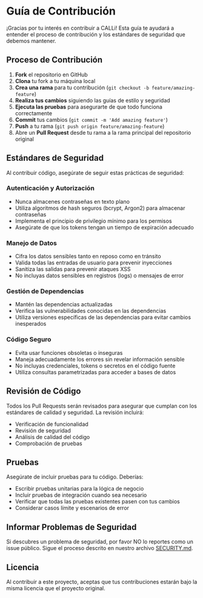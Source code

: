 # Guía de Contribución

¡Gracias por tu interés en contribuir a CALLi! Esta guía te ayudará a entender el proceso de contribución y los estándares de seguridad que debemos mantener.

## Proceso de Contribución

1. **Fork** el repositorio en GitHub
2. **Clona** tu fork a tu máquina local
3. **Crea una rama** para tu contribución (`git checkout -b feature/amazing-feature`)
4. **Realiza tus cambios** siguiendo las guías de estilo y seguridad
5. **Ejecuta las pruebas** para asegurarte de que todo funciona correctamente
6. **Commit** tus cambios (`git commit -m 'Add amazing feature'`)
7. **Push** a tu rama (`git push origin feature/amazing-feature`)
8. Abre un **Pull Request** desde tu rama a la rama principal del repositorio original

## Estándares de Seguridad

Al contribuir código, asegúrate de seguir estas prácticas de seguridad:

### Autenticación y Autorización

- Nunca almacenes contraseñas en texto plano
- Utiliza algoritmos de hash seguros (bcrypt, Argon2) para almacenar contraseñas
- Implementa el principio de privilegio mínimo para los permisos
- Asegúrate de que los tokens tengan un tiempo de expiración adecuado

### Manejo de Datos

- Cifra los datos sensibles tanto en reposo como en tránsito
- Valida todas las entradas de usuario para prevenir inyecciones
- Sanitiza las salidas para prevenir ataques XSS
- No incluyas datos sensibles en registros (logs) o mensajes de error

### Gestión de Dependencias

- Mantén las dependencias actualizadas
- Verifica las vulnerabilidades conocidas en las dependencias
- Utiliza versiones específicas de las dependencias para evitar cambios inesperados

### Código Seguro

- Evita usar funciones obsoletas o inseguras
- Maneja adecuadamente los errores sin revelar información sensible
- No incluyas credenciales, tokens o secretos en el código fuente
- Utiliza consultas parametrizadas para acceder a bases de datos

## Revisión de Código

Todos los Pull Requests serán revisados para asegurar que cumplan con los estándares de calidad y seguridad. La revisión incluirá:

- Verificación de funcionalidad
- Revisión de seguridad
- Análisis de calidad del código
- Comprobación de pruebas

## Pruebas

Asegúrate de incluir pruebas para tu código. Deberías:

- Escribir pruebas unitarias para la lógica de negocio
- Incluir pruebas de integración cuando sea necesario
- Verificar que todas las pruebas existentes pasen con tus cambios
- Considerar casos límite y escenarios de error

## Informar Problemas de Seguridad

Si descubres un problema de seguridad, por favor NO lo reportes como un issue público. Sigue el proceso descrito en nuestro archivo [SECURITY.md](../SECURITY.md).

## Licencia

Al contribuir a este proyecto, aceptas que tus contribuciones estarán bajo la misma licencia que el proyecto original.
